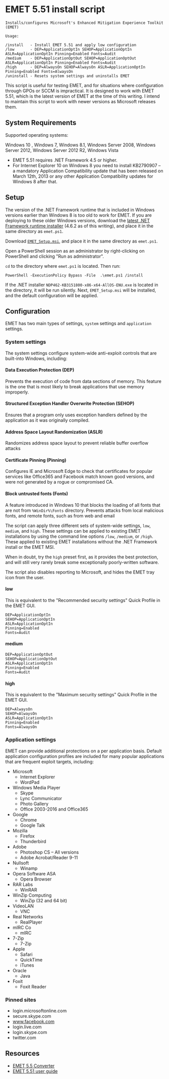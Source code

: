 EMET 5.51 install script
========================

    Installs/configures Microsoft's Enhanced Mitigation Experience Toolkit (EMET)

    Usage:

    /install   - Install EMET 5.51 and apply low configuration
    /low       - DEP=ApplicationOptIn SEHOP=ApplicationOptIn ASLR=ApplicationOptIn Pinning=Enabled Fonts=Audit
    /medium    - DEP=ApplicationOptOut SEHOP=ApplicationOptOut ASLR=ApplicationOptIn Pinning=Enabled Fonts=Audit
    /high      - DEP=AlwaysOn SEHOP=AlwaysOn ASLR=ApplicationOptIn Pinning=Enabled Fonts=AlwaysOn
    /uninstall - Resets system settings and uninstalls EMET


This script is useful for testing EMET, and for situations where configuration through GPOs or SCCM is impractical. It is designed to work with EMET 5.51, which is the latest version of EMET at the time of this writing. I intend to maintain this script to work with newer versions as Microsoft releases them.

System Requirements
-------------------

Supported operating systems:

Windows 10 , Windows 7, Windows 8.1, Windows Server 2008, Windows Server 2012, Windows Server 2012 R2, Windows Vista

- EMET 5.51 requires .NET Framework 4.5 or higher.
- For Internet Explorer 10 on Windows 8 you need to install KB2790907 – a mandatory Application Compatibility update that has been released on March 12th, 2013 or any other Application Compatibility updates for Windows 8 after that.


Setup
-----

The version of the .NET Framework runtime that is included in Windows versions earlier than Windows 8 is too old to work for EMET. If you are deploying to these older Windows versions, download the [latest .NET Framework runtime installer](https://www.microsoft.com/en-us/download/details.aspx?id=53344) (4.6.2 as of this writing), and place it in the same directory as `emet.ps1`.

Download [`EMET_Setup.msi`](https://www.microsoft.com/en-us/download/details.aspx?id=53354), and place it in the same directory as `emet.ps1`.

Open a PowerShell session as an administrator by right-clicking on PowerShell and clicking "Run as administrator".

`cd` to the directory where `emet.ps1` is located. Then run:

    PowerShell -ExecutionPolicy Bypass -File  .\emet.ps1 /install

If the .NET installer `NDP462-KB3151800-x86-x64-AllOS-ENU.exe` is located in the directory, it will be run silently. Next, `EMET_Setup.msi` will be installed, and the default configuration will be applied.

Configuration
-------------

EMET has two main types of settings, `system` settings and `application` settings.

### System settings

The system settings configure system-wide anti-exploit controls that are built-into Windows, including:

#### Data Execution Protection (DEP)

Prevents the execution of code from data sections of memory. This feature is the one that is most likely to break applications that use memory improperly.

#### Structured Exception Handler Overwrite Protection (SEHOP)

Ensures that a program only uses exception handlers defined by the application as it was originally compiled.

#### Address Space Layout Randomization (ASLR)

Randomizes address space layout to prevent reliable buffer overflow attacks

#### Certificate Pinning (Pinning)

Configures IE and Microsoft Edge to check that certificates for popular services like Office365 and Facebook match known good versions, and were not generated by a rogue or compromised CA.


#### Block untrusted fonts (Fonts)

A feature introduced in Windows 10 that blocks the loading of all fonts that are not from `%WinDir%\Fonts` directory. Prevents attacks from local malicious fonts, and remote fonts, such as from web and email


The script can apply three different sets of system-wide settings, `low`, `medium`, and `high`. These settings can be applied to existing EMET installations by using the command line options `/low`, `/medium`, or `/high`. These applied to existing EMET installations without the .NET Framework install or the EMET MSI.

When in doubt, try the `high` preset first, as it provides the best protection, and will still very rarely break some exceptionally poorly-written software.

The script also disables reporting to Microsoft, and hides the EMET tray icon from the user.

#### low

This is equivalent to the "Recommended security settings" Quick Profile in the EMET GUI.

    DEP=ApplicationOptIn
    SEHOP=ApplicationOptIn
    ASLR=ApplicationOptIn
    Pinning=Enabled
    Fonts=Audit

#### medium

    DEP=ApplicationOptOut
    SEHOP=ApplicationOptOut
    ASLR=ApplicationOptIn
    Pinning=Enabled
    Fonts=Audit

#### high

This is equivalent to the "Maximum security settings" Quick Profile in the EMET GUI.

    DEP=AlwaysOn
    SEHOP=AlwaysOn
    ASLR=ApplicationOptIn
    Pinning=Enabled
    Fonts=AlwaysOn

### Application settings

EMET can provide additional protections on a per application basis. Default application configuration profiles are included for many popular applications that are frequent exploit targets, including:

- Microsoft
    - Internet Explorer
    - WordPad
- Windows Media Player
    - Skype
    - Lync Communicator
    - Photo Gallery
    - Office 2003-2016 and Office365
- Google
    - Chrome
    - Google Talk
- Mozilla
    - Firefox
    - Thunderbird
- Adobe
    - Photoshop CS – All versions
    - Adobe Acrobat/Reader 9-11
- Nullsoft
    - Winamp
- Opera Software ASA
    - Opera Browser
- RAR Labs
    - WinRAR
- WinZip Computing
    - WinZip (32 and 64 bit)
- VideoLAN
    - VNC
- Real Networks
    - RealPlayer
- mIRC Co
    - mIRC
- 7-Zip
    - 7-Zip
- Apple
    - Safari
    - QuickTime
    - iTunes
- Oracle
    - Java
- Foxit
    - Foxit Reader

### Pinned sites
- login.microsoftonline.com
- secure.skype.com
- www.facebook.com
- login.live.com
- login.skype.com
- twitter.com

Resources
---------

- [EMET 5.5 Converter](https://www.microsoft.com/en-us/download/details.aspx?id=50801)
- [EMET 5.51 user guide](https://www.microsoft.com/en-us/download/details.aspx?id=53355)
